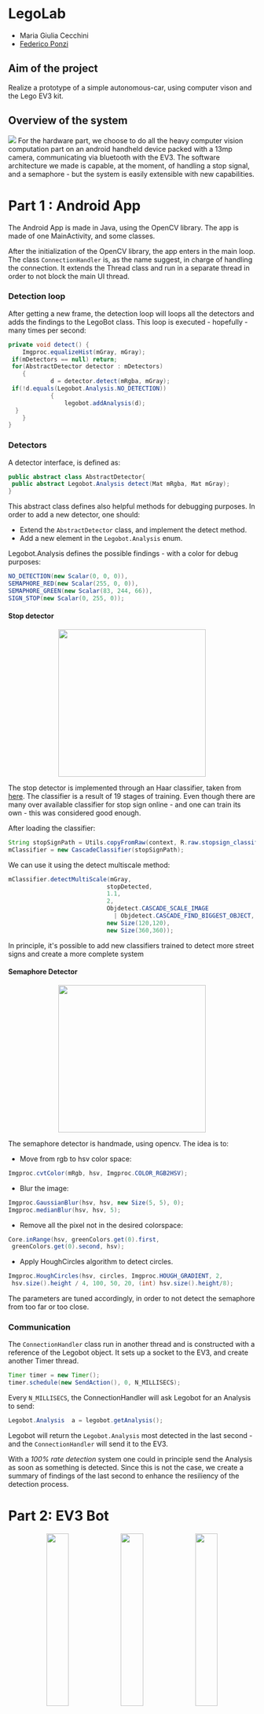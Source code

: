 
# LegoLab
 * Maria Giulia Cecchini 
 * [Federico Ponzi](https://fponzi.me)

## Aim of the project
Realize a prototype of a simple autonomous-car, using computer vison and the Lego EV3 kit.

## Overview of the system
 <img src="http://i63.tinypic.com/33zbln8.jpg">
For the hardware part, we choose to do all the heavy computer vision computation part on an android handheld device packed with a 13mp camera, communicating via bluetooth with the EV3.
The software architecture we made is capable, at the moment, of handling a stop signal, and a semaphore - but the system is easily extensible with new capabilities.
 
# Part 1 : Android App
The Android App is made in Java, using the OpenCV library.
The app is made of one MainActivity, and some classes.

After the initialization of the OpenCV library, the app enters in the main loop.
The class `ConnectionHandler` is, as the name suggest, in charge of handling the connection. It extends the Thread class and run in a separate thread in order to not block the main UI thread.
 
### Detection loop
After getting a new frame, the detection loop will loops all the detectors and adds the findings to the LegoBot class. This loop is executed - hopefully - many times per second:
```java
private void detect() {  
    Imgproc.equalizeHist(mGray, mGray);  
 if(mDetectors == null) return;  
 for(AbstractDetector detector : mDetectors)  
    {  
            d = detector.detect(mRgba, mGray);  
 if(!d.equals(Legobot.Analysis.NO_DETECTION))  
            {  
                legobot.addAnalysis(d);  
  }  
    }  
}
```
### Detectors
A detector interface, is defined as: 
```java
public abstract class AbstractDetector{
 public abstract Legobot.Analysis detect(Mat mRgba, Mat mGray);
}
 ```
 This abstract class defines also helpful methods for debugging purposes.
In order to add a new detector, one should:
 * Extend the `AbstractDetector` class, and implement the detect method.
 * Add a new element in the `Legobot.Analysis` enum.

Legobot.Analysis defines the possible findings - with a color for debug purposes:
```java
NO_DETECTION(new Scalar(0, 0, 0)),
SEMAPHORE_RED(new Scalar(255, 0, 0)),  
SEMAPHORE_GREEN(new Scalar(83, 244, 66)),  
SIGN_STOP(new Scalar(0, 255, 0));
```
#### Stop detector
<p align="center"><img src="https://raw.githubusercontent.com/FedericoPonzi/LegoLab/master/media/physical-stop-signal.jpg" height="300"></p>

The stop detector is implemented through an Haar classifier, taken from [here](https://github.com/cfizette/road-sign-cascades/blob/master/Stop%20Signs/StopSign_HAAR/Stopsign_HAAR_19Stages.xml).
The classifier is a result of 19 stages of training. Even though there are many over available classifier for stop sign online - and one can train its own - this was considered good enough.

After loading the classifier:
```java
String stopSignPath = Utils.copyFromRaw(context, R.raw.stopsign_classifier, "stop_sign_haar");  
mClassifier = new CascadeClassifier(stopSignPath);  
```  
We can use it using the detect multiscale method:
```java
mClassifier.detectMultiScale(mGray, 
							stopDetected,  
							1.1, 
							2, 
							Objdetect.CASCADE_SCALE_IMAGE  
							  | Objdetect.CASCADE_FIND_BIGGEST_OBJECT,
							new Size(120,120), 
							new Size(360,360));
 ```
 In principle, it's possible to add new classifiers trained to detect more street signs and create a more complete system

#### Semaphore Detector
<p align="center"><img src="https://raw.githubusercontent.com/FedericoPonzi/LegoLab/master/media/physical-traffic-light.jpg" height="300"></p>

The semaphore detector is handmade, using opencv. The idea is to:
 * Move from rgb to hsv color space:
 ```java
 Imgproc.cvtColor(mRgb, hsv, Imgproc.COLOR_RGB2HSV);
 ```
 * Blur the image:
 ```java
 Imgproc.GaussianBlur(hsv, hsv, new Size(5, 5), 0);  
Imgproc.medianBlur(hsv, hsv, 5);
```
 * Remove all the pixel not in the desired colorspace:
 ```java
 Core.inRange(hsv, greenColors.get(0).first,  
  greenColors.get(0).second, hsv);
  ```
 * Apply HoughCircles algorithm to detect circles.
 ```java
 Imgproc.HoughCircles(hsv, circles, Imgproc.HOUGH_GRADIENT, 2,  
  hsv.size().height / 4, 100, 50, 20, (int) hsv.size().height/8);
  ```
  The parameters are tuned accordingly, in order to not detect the semaphore from too far or too close.
  
### Communication
The `ConnectionHandler` class run in another thread and is constructed with a reference of the Legobot object. It sets up a socket to the EV3, and create another Timer thread. 
```java
Timer timer = new Timer();  
timer.schedule(new SendAction(), 0, N_MILLISECS);
```
Every `N_MILLISECS`, the ConnectionHandler will ask Legobot for an Analysis to send:
```java
Legobot.Analysis  a = legobot.getAnalysis();
```
Legobot will return the `Legobot.Analysis` most detected in the last second - and the `ConnectionHandler` will send it to the EV3.

With a *100% rate detection* system one could in principle send the Analysis as soon as something is detected. Since this is not the case, we create a summary of findings of the last second to enhance the resiliency of the detection process.
 
# Part 2: EV3 Bot
<p align="center"><img src="https://raw.githubusercontent.com/FedericoPonzi/LegoLab/master/media/ev3-1.jpg" width="30%"><img src="https://raw.githubusercontent.com/FedericoPonzi/LegoLab/master/media/ev3-2.jpg" width="30%"><img src="https://raw.githubusercontent.com/FedericoPonzi/LegoLab/master/media/ev3-3.jpg" width="30%"></p>

While the Android App has the duty to analyse the environment and detect the street signs, the EV3 has to implement the behaviour based on the findings.

## Behaviour programming
The behaviour programming is a design pattern which offers a valid alternative to if-else. 
From the [Lejos documentation](http://www.lejos.org/nxt/nxj/tutorial/Behaviors/BehaviorProgramming.htm):
> The concepts of Behavior Programming as implemented in leJOS NXJ are very simple: 
> -   Only one behavior can be active and in control of the robot at any time.
> -   Each behavior has a fixed priority.
> -   Each behavior can determine if it should take control.
> -   The active behavior has higher priority than any other behavior that should take control.

### Behaviours
We have defined a package `it.uniroma1.legolab.behaviors` with a convenient abstract adapter class:
```java
package it.uniroma1.legolab.behavior;

import it.uniroma1.legolab.Legobot;
import it.uniroma1.legolab.MovePilotCustom;
import lejos.robotics.subsumption.Behavior;

public abstract class BehaviorAdapter implements Behavior
{
	Legobot legobot;
	public BehaviorAdapter(Legobot legobot)
	{
		this.legobot = legobot;
	}
	@Override
	public boolean takeControl() {
		return false;
	}

	@Override
	public void action() {
	}
	@Override
	public void suppress() {	
	}
}
```
The behaviour classes then, look like an if-then class:
```java
public class GreenTrafficLightBehavior extends BehaviorAdapter {
	@Override
	public boolean takeControl() {
		return legobot.getAnalysis().equals(Analysis.SEMAPHORE_GREEN);
	}
	@Override
	public void action() {
		legobot.doForward();
	}
}
```
The behaviour classes takeControl in the order defined in the Legobot class:
```java
		this.behaviors = new Behavior[]{ 
				new DefaultBehavior(this), 
				new StopBehavior(this), 
				new RedTrafficLightBehavior(this), 
				new GreenTrafficLightBehavior(this), 
				new EscBehavior(this) 
		};
```

### Communication
In the EV3 project, we can find the "other side" of the`ConnectionHandler` class. 
This class creates a server socket, and listen to incoming connections on port `8888`.
The idea is that in principle we could connect multiple input sensors (e.g. more phones/cameras, temperature, light etc), in order to realize even more complex behaviours.

The communication protocol is very simple, and is based on the Analysis Enum:
```java
public enum Analysis {
        NO_DETECTION,
        SEMAPHORE_RED,
        SEMAPHORE_GREEN,
        SIGN_STOP;
    }
 ```
 The android app passes the `Analysis.ordinal()` to the EV3, using an `ObjectInputStream`.
 
 ### Example run:
  An example of run is available [here](fPX_oRDAnWo).
 
<p align="center"> [
# LegoLab
Maria Giulia Cecchini 
Federico Ponzi

## Aim of the project
Realize a prototype of a simple autonomous-car, using computer vison and the Lego EV3 kit.

## Overview of the system
 <img src="http://i63.tinypic.com/33zbln8.jpg">
For the hardware part, we choose to do all the heavy computer vision computation part on an android handheld device packed with a 13mp camera, communicating via bluetooth with the EV3.
The software architecture we made is capable, at the moment, of handling a stop signal, and a semaphore - but the system is easily extensible with new capabilities.
 
# Part 1 : Android App
The Android App is made in Java, using the OpenCV library.
The app is made of one MainActivity, and some classes.

After the initialization of the OpenCV library, the app enters in the main loop.
The class `ConnectionHandler` is, as the name suggest, in charge of handling the connection. It extends the Thread class and run in a separate thread in order to not block the main UI thread.
 
### Detection loop
After getting a new frame, the detection loop will loops all the detectors and adds the findings to the LegoBot class. This loop is executed - hopefully - many times per second:
```java
private void detect() {  
    Imgproc.equalizeHist(mGray, mGray);  
 if(mDetectors == null) return;  
 for(AbstractDetector detector : mDetectors)  
    {  
            d = detector.detect(mRgba, mGray);  
 if(!d.equals(Legobot.Analysis.NO_DETECTION))  
            {  
                legobot.addAnalysis(d);  
  }  
    }  
}
```
### Detectors
A detector interface, is defined as: 
```java
public abstract class AbstractDetector{
 public abstract Legobot.Analysis detect(Mat mRgba, Mat mGray);
}
 ```
 This abstract class defines also helpful methods for debugging purposes.
In order to add a new detector, one should:
 * Extend the `AbstractDetector` class, and implement the detect method.
 * Add a new element in the `Legobot.Analysis` enum.

Legobot.Analysis defines the possible findings - with a color for debug purposes:
```java
NO_DETECTION(new Scalar(0, 0, 0)),
SEMAPHORE_RED(new Scalar(255, 0, 0)),  
SEMAPHORE_GREEN(new Scalar(83, 244, 66)),  
SIGN_STOP(new Scalar(0, 255, 0));
```
#### Stop detector
<p align="center"><img src="https://raw.githubusercontent.com/FedericoPonzi/LegoLab/master/media/physical-stop-signal.jpg" height="300"></p>

The stop detector is implemented through an Haar classifier, taken from [here](https://github.com/cfizette/road-sign-cascades/blob/master/Stop%20Signs/StopSign_HAAR/Stopsign_HAAR_19Stages.xml).
The classifier is a result of 19 stages of training. Even though there are many over available classifier for stop sign online - and one can train its own - this was considered good enough.

After loading the classifier:
```java
String stopSignPath = Utils.copyFromRaw(context, R.raw.stopsign_classifier, "stop_sign_haar");  
mClassifier = new CascadeClassifier(stopSignPath);  
```  
We can use it using the detect multiscale method:
```java
mClassifier.detectMultiScale(mGray, 
							stopDetected,  
							1.1, 
							2, 
							Objdetect.CASCADE_SCALE_IMAGE  
							  | Objdetect.CASCADE_FIND_BIGGEST_OBJECT,
							new Size(120,120), 
							new Size(360,360));
 ```
 In principle, it's possible to add new classifiers trained to detect more street signs and create a more complete system

#### Semaphore Detector
<p align="center"><img src="https://raw.githubusercontent.com/FedericoPonzi/LegoLab/master/media/physical-traffic-light.jpg" height="300"></p>

The semaphore detector is handmade, using opencv. The idea is to:
 * Move from rgb to hsv color space:
 ```java
 Imgproc.cvtColor(mRgb, hsv, Imgproc.COLOR_RGB2HSV);
 ```
 * Blur the image:
 ```java
 Imgproc.GaussianBlur(hsv, hsv, new Size(5, 5), 0);  
Imgproc.medianBlur(hsv, hsv, 5);
```
 * Remove all the pixel not in the desired colorspace:
 ```java
 Core.inRange(hsv, greenColors.get(0).first,  
  greenColors.get(0).second, hsv);
  ```
 * Apply HoughCircles algorithm to detect circles.
 ```java
 Imgproc.HoughCircles(hsv, circles, Imgproc.HOUGH_GRADIENT, 2,  
  hsv.size().height / 4, 100, 50, 20, (int) hsv.size().height/8);
  ```
  The parameters are tuned accordingly, in order to not detect the semaphore from too far or too close.
  
### Communication
The `ConnectionHandler` class run in another thread and is constructed with a reference of the Legobot object. It sets up a socket to the EV3, and create another Timer thread. 
```java
Timer timer = new Timer();  
timer.schedule(new SendAction(), 0, N_MILLISECS);
```
Every `N_MILLISECS`, the ConnectionHandler will ask Legobot for an Analysis to send:
```java
Legobot.Analysis  a = legobot.getAnalysis();
```
Legobot will return the `Legobot.Analysis` most detected in the last second - and the `ConnectionHandler` will send it to the EV3.

With a *100% rate detection* system one could in principle send the Analysis as soon as something is detected. Since this is not the case, we create a summary of findings of the last second to enhance the resiliency of the detection process.
 
# Part 2: EV3 Bot
<p align="center"><img src="https://raw.githubusercontent.com/FedericoPonzi/LegoLab/master/media/ev3-1.jpg" width="30%"><img src="https://raw.githubusercontent.com/FedericoPonzi/LegoLab/master/media/ev3-2.jpg" width="30%"><img src="https://raw.githubusercontent.com/FedericoPonzi/LegoLab/master/media/ev3-3.jpg" width="30%"></p>

While the Android App has the duty to analyse the environment and detect the street signs, the EV3 has to implement the behaviour based on the findings.

## Behaviour programming
The behaviour programming is a design pattern which offers a valid alternative to if-else. 
From the [Lejos documentation](http://www.lejos.org/nxt/nxj/tutorial/Behaviors/BehaviorProgramming.htm):
> The concepts of Behavior Programming as implemented in leJOS NXJ are very simple: 
> -   Only one behavior can be active and in control of the robot at any time.
> -   Each behavior has a fixed priority.
> -   Each behavior can determine if it should take control.
> -   The active behavior has higher priority than any other behavior that should take control.

### Behaviours
We have defined a package `it.uniroma1.legolab.behaviors` with a convenient abstract adapter class:
```java
package it.uniroma1.legolab.behavior;

import it.uniroma1.legolab.Legobot;
import it.uniroma1.legolab.MovePilotCustom;
import lejos.robotics.subsumption.Behavior;

public abstract class BehaviorAdapter implements Behavior
{
	Legobot legobot;
	public BehaviorAdapter(Legobot legobot)
	{
		this.legobot = legobot;
	}
	@Override
	public boolean takeControl() {
		return false;
	}

	@Override
	public void action() {
	}
	@Override
	public void suppress() {	
	}
}
```
The behaviour classes then, look like an if-then class:
```java
public class GreenTrafficLightBehavior extends BehaviorAdapter {
	@Override
	public boolean takeControl() {
		return legobot.getAnalysis().equals(Analysis.SEMAPHORE_GREEN);
	}
	@Override
	public void action() {
		legobot.doForward();
	}
}
```
The behaviour classes takeControl in the order defined in the Legobot class:
```java
		this.behaviors = new Behavior[]{ 
				new DefaultBehavior(this), 
				new StopBehavior(this), 
				new RedTrafficLightBehavior(this), 
				new GreenTrafficLightBehavior(this), 
				new EscBehavior(this) 
		};
```

### Communication
In the EV3 project, we can find the "other side" of the`ConnectionHandler` class. 
This class creates a server socket, and listen to incoming connections on port `8888`.
The idea is that in principle we could connect multiple input sensors (e.g. more phones/cameras, temperature, light etc), in order to realize even more complex behaviours.

The communication protocol is very simple, and is based on the Analysis Enum:
```java
public enum Analysis {
        NO_DETECTION,
        SEMAPHORE_RED,
        SEMAPHORE_GREEN,
        SIGN_STOP;
    }
 ```
 The android app passes the `Analysis.ordinal()` to the EV3, using an `ObjectInputStream`.
 
 ### Example run:
  An example of run is available [here](fPX_oRDAnWo).
 
<p align="center">
 [![LegoLab](https://img.youtube.com/vi/fPX_oRDAnWo/0.jpg)](https://www.youtube.com/watch?v=fPX_oRDAnWo)
 </p>

 
 ## HSV color picker
 In order to find the right color range, we used an HSV threshold color picker:
 
 <img src="https://raw.githubusercontent.com/FedericoPonzi/LegoLab/master/media/hsv-colour.png">
 
The source code is available [here](https://gist.github.com/FedericoPonzi/1728542ae0c8057e43658a3216e385c5).

[![LegoLab](https://img.youtube.com/vi/fPX_oRDAnWo/0.jpg)](https://www.youtube.com/watch?v=fPX_oRDAnWo)</p>

 
 ## HSV color picker
 In order to find the right color range, we used an HSV threshold color picker:
 
 <img src="https://raw.githubusercontent.com/FedericoPonzi/LegoLab/master/media/hsv-colour.png">
 
The source code is available [here](https://gist.github.com/FedericoPonzi/1728542ae0c8057e43658a3216e385c5).


